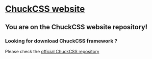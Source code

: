 # [ChuckCSS website](http://chuckcss.io/)

## You are on the ChuckCSS website repository!

### Looking for download ChuckCSS framework ?
Please check the [official ChuckCSS repository]

[official ChuckCSS repository]: <https://github.com/alpixel/ChuckCSS>
